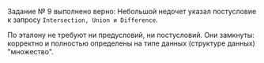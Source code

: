 Задание № 9 выполнено верно:
Небольшой недочет указал постусловие к запросу ```Intersection, Union и Difference```.

По эталону не требуют ни предусловий, ни постусловий. 
Они замкнуты: корректно и полностью определены на типе данных (структуре данных) "множество".